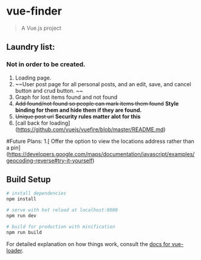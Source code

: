 # vue-finder

> A Vue.js project

## Laundry list:
### Not in order to be created. 
1. Loading page.
2. ~~User post page for all personal posts, and an edit, save, and cancel button and crud button. ~~
3. Graph for lost items found and not found
4. ~~Add found/not found so people can mark items them found~~ **Style binding for them and hide them if they are found.** 
5. ~~Unique post url~~
**Security rules matter alot for this**
6. [call back for loading] (https://github.com/vuejs/vuefire/blob/master/README.md)


#Future Plans:
1.[ Offer the option to view the locations address rather than a pin] (https://developers.google.com/maps/documentation/javascript/examples/geocoding-reverse#try-it-yourself)

## Build Setup

``` bash
# install dependencies
npm install

# serve with hot reload at localhost:8080
npm run dev

# build for production with minification
npm run build
```

For detailed explanation on how things work, consult the [docs for vue-loader](http://vuejs.github.io/vue-loader).

